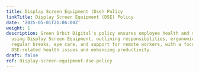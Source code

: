 ```yaml
---
title: Display Screen Equipment (Dse) Policy
linkTitle: Display Screen Equipment (DSE) Policy
date: '2025-05-01T21:06:00Z'
weight: 1
description: Green Orbit Digital's policy ensures employee health and safety while
  using Display Screen Equipment, outlining responsibilities, ergonomic guidelines,
  regular breaks, eye care, and support for remote workers, with a focus on preventing
  DSE-related health issues and enhancing productivity.
draft: false
ref: display-screen-equipment-dse-policy
---
```


